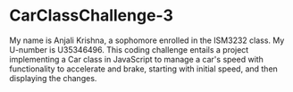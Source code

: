 # CarClassChallenge-3
My name is Anjali Krishna, a sophomore enrolled in the ISM3232 class. My U-number is U35346496. This coding challenge entails a project implementing a Car class in JavaScript to manage a car's speed with functionality to accelerate and brake, starting with initial speed, and then displaying the changes. 
